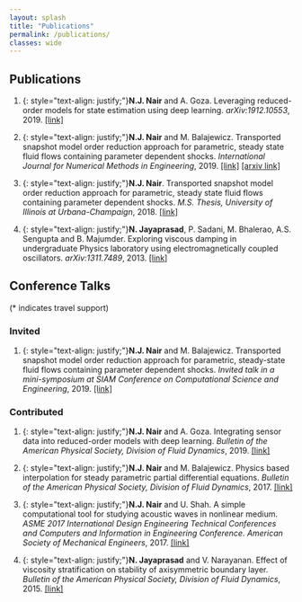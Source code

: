 ```yaml
---
layout: splash
title: "Publications"
permalink: /publications/
classes: wide
---
```


## Publications

  1.   {: style="text-align: justify;"}**N.J. Nair** and A. Goza. Leveraging reduced-order models for state estimation using deep learning. _arXiv:1912.10553_, 2019. [[link]](https://arxiv.org/pdf/1912.10553)
    
  2.   {: style="text-align: justify;"}**N.J. Nair** and M. Balajewicz. Transported snapshot model order reduction approach for parametric, steady state fluid flows containing parameter dependent shocks. _International Journal for Numerical Methods in Engineering_, 2019. [[link]](https://onlinelibrary.wiley.com/doi/full/10.1002/nme.5998) [[arxiv link]](https://arxiv.org/pdf/1712.09144.pdf)


  3.   {: style="text-align: justify;"}**N.J. Nair**. Transported snapshot model order reduction approach for parametric, steady state fluid flows containing parameter dependent shocks. _M.S. Thesis, University of Illinois at Urbana-Champaign_, 2018. [[link]](https://www.ideals.illinois.edu/bitstream/handle/2142/101093/NAIR-THESIS-2018.pdf?sequence=1&isAllowed=y)


  4.   {: style="text-align: justify;"}**N. Jayaprasad**, P. Sadani, M. Bhalerao, A.S. Sengupta and B. Majumder. Exploring viscous damping in undergraduate Physics laboratory using electromagnetically coupled oscillators. _arXiv:1311.7489_, 2013. [[link]](https://arxiv.org/pdf/1311.7489.pdf)


## Conference Talks 
(* indicates travel support)

### Invited

  1.   {: style="text-align: justify;"}**N.J. Nair** and M. Balajewicz. Transported snapshot model order reduction approach for parametric, steady-state fluid flows containing parameter dependent shocks. _Invited talk in a mini-symposium at SIAM      Conference on Computational Science and Engineering_, 2019. [[link]](https://meetings.aps.org/Meeting/DFD19/Session/H10.8)
  
### Contributed

  1.   {: style="text-align: justify;"}**N.J. Nair** and A. Goza. Integrating sensor data into reduced-order models with deep learning. _Bulletin of the American Physical Society, Division of Fluid Dynamics_, 2019. [[link]](https://meetings.aps.org/Meeting/DFD19/Session/H10.8)

  2.   {: style="text-align: justify;"}**N.J. Nair** and M. Balajewicz. Physics based interpolation for steady parametric partial differential equations. _Bulletin of the American Physical Society, Division of Fluid Dynamics_, 2017. [[link]](http://meetings.aps.org/Meeting/DFD17/Session/G1.1)

  3.   {: style="text-align: justify;"}**N.J. Nair** and U. Shah. A simple computational tool for studying acoustic waves in nonlinear medium. _ASME 2017 International Design Engineering Technical Conferences and Computers and Information in Engineering Conference. American Society of Mechanical Engineers_, 2017. [[link]](https://proceedings.asmedigitalcollection.asme.org/proceeding.aspx?articleID=2662373)

  4.   {: style="text-align: justify;"}**N. Jayaprasad** and V. Narayanan. Effect of viscosity stratification on stability of axisymmetric boundary layer. _Bulletin of the American Physical Society, Division of Fluid Dynamics_, 2015. [[link]](http://meetings.aps.org/Meeting/DFD15/Event/253531)
